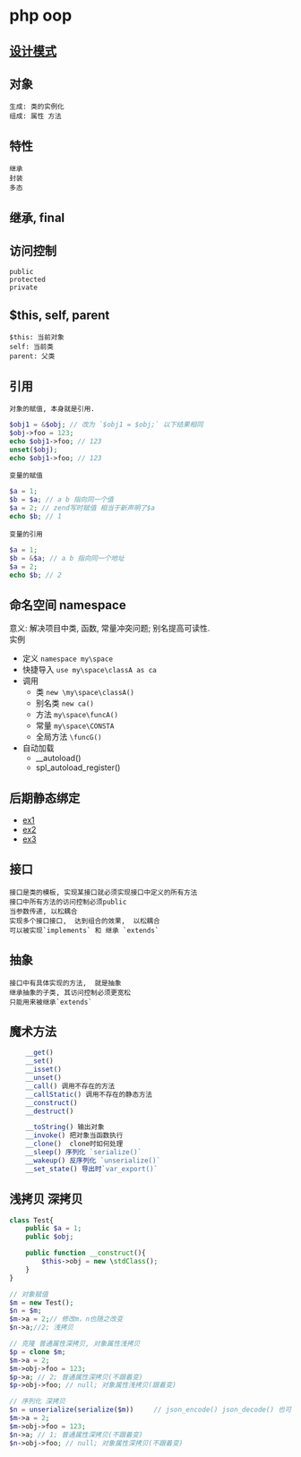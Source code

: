 # php oop

## [设计模式](dp.md)  

## 对象  

    生成: 类的实例化  
    组成: 属性 方法  

## 特性  

    继承  
    封装  
    多态  

## 继承, final  

## 访问控制  

    public  
    protected  
    private  

## $this, self, parent

    $this: 当前对象  
    self: 当前类  
    parent: 父类  

## 引用  

    对象的赋值, 本身就是引用.

```php
$obj1 = &$obj; // 改为 `$obj1 = $obj;` 以下结果相同
$obj->foo = 123;
echo $obj1->foo; // 123
unset($obj);
echo $obj1->foo; // 123
```

    变量的赋值

```php
$a = 1;
$b = $a; // a b 指向同一个值
$a = 2; // zend写时赋值 相当于新声明了$a
echo $b; // 1
```

    变量的引用

```php
$a = 1;
$b = &$a; // a b 指向同一个地址
$a = 2;
echo $b; // 2
```

## 命名空间 namespace  

意义: 解决项目中类, 函数, 常量冲突问题; 别名提高可读性.  
实例  

- 定义 `namespace my\space`  
- 快捷导入 `use my\space\classA as ca`  
- 调用  
  - 类 `new \my\space\classA()`  
  - 别名类 `new ca()`  
  - 方法 `my\space\funcA()`  
  - 常量 `my\space\CONSTA`  
  - 全局方法 `\funcG()`  
- 自动加载  
  - __autoload()  
  - spl_autoload_register()  

## 后期静态绑定  

- [ex1](src/php/late_static_bindings1.php)  
- [ex2](src/php/late_static_bindings2.php)  
- [ex3](src/php/late_static_bindings3.php)  

## 接口  

    接口是类的模板, 实现某接口就必须实现接口中定义的所有方法  
    接口中所有方法的访问控制必须public  
    当参数传递, 以松耦合  
    实现多个接口接口,  达到组合的效果,  以松耦合  
    可以被实现`implements` 和 继承 `extends`  

## 抽象  

    接口中有具体实现的方法,  就是抽象  
    继承抽象的子类, 其访问控制必须更宽松  
    只能用来被继承`extends`  

## 魔术方法  

```js
    __get()  
    __set()  
    __isset()  
    __unset()  
    __call() 调用不存在的方法  
    __callStatic() 调用不存在的静态方法  
    __construct()  
    __destruct()  

    __toString() 输出对象  
    __invoke() 把对象当函数执行  
    __clone()  clone时如何处理
    __sleep() 序列化 `serialize()`  
    __wakeup() 反序列化 `unserialize()`  
    __set_state() 导出时`var_export()`  
```

## 浅拷贝 深拷贝

```php
class Test{
    public $a = 1;
    public $obj;

    public function __construct(){
        $this->obj = new \stdClass();
    }
}

// 对象赋值
$m = new Test();
$n = $m;
$m->a = 2;// 修改m，n也随之改变
$n->a;//2; 浅拷贝

// 克隆 普通属性深拷贝, 对象属性浅拷贝
$p = clone $m;
$m->a = 2;
$m->obj->foo = 123;
$p->a; // 2; 普通属性深拷贝(不跟着变)
$p->obj->foo; // null; 对象属性浅拷贝(跟着变)

// 序列化 深拷贝
$n = unserialize(serialize($m))     // json_encode() json_decode() 也可以
$m->a = 2;
$m->obj->foo = 123;
$n->a; // 1; 普通属性深拷贝(不跟着变)
$n->obj->foo; // null; 对象属性深拷贝(不跟着变)
```
